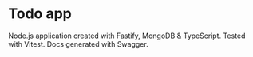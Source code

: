 # Todo app

Node.js application created with Fastify, MongoDB & TypeScript. Tested with Vitest. Docs generated with Swagger.
